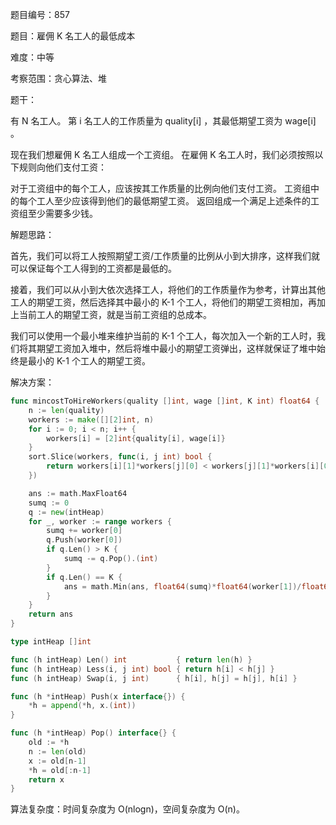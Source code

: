 题目编号：857

题目：雇佣 K 名工人的最低成本

难度：中等

考察范围：贪心算法、堆

题干：

有 N 名工人。 第 i 名工人的工作质量为 quality[i] ，其最低期望工资为 wage[i] 。

现在我们想雇佣 K 名工人组成一个工资组。 在雇佣 K 名工人时，我们必须按照以下规则向他们支付工资：

对于工资组中的每个工人，应该按其工作质量的比例向他们支付工资。
工资组中的每个工人至少应该得到他们的最低期望工资。
返回组成一个满足上述条件的工资组至少需要多少钱。

解题思路：

首先，我们可以将工人按照期望工资/工作质量的比例从小到大排序，这样我们就可以保证每个工人得到的工资都是最低的。

接着，我们可以从小到大依次选择工人，将他们的工作质量作为参考，计算出其他工人的期望工资，然后选择其中最小的 K-1 个工人，将他们的期望工资相加，再加上当前工人的期望工资，就是当前工资组的总成本。

我们可以使用一个最小堆来维护当前的 K-1 个工人，每次加入一个新的工人时，我们将其期望工资加入堆中，然后将堆中最小的期望工资弹出，这样就保证了堆中始终是最小的 K-1 个工人的期望工资。

解决方案：

```go
func mincostToHireWorkers(quality []int, wage []int, K int) float64 {
    n := len(quality)
    workers := make([][2]int, n)
    for i := 0; i < n; i++ {
        workers[i] = [2]int{quality[i], wage[i]}
    }
    sort.Slice(workers, func(i, j int) bool {
        return workers[i][1]*workers[j][0] < workers[j][1]*workers[i][0]
    })

    ans := math.MaxFloat64
    sumq := 0
    q := new(intHeap)
    for _, worker := range workers {
        sumq += worker[0]
        q.Push(worker[0])
        if q.Len() > K {
            sumq -= q.Pop().(int)
        }
        if q.Len() == K {
            ans = math.Min(ans, float64(sumq)*float64(worker[1])/float64(worker[0]))
        }
    }
    return ans
}

type intHeap []int

func (h intHeap) Len() int           { return len(h) }
func (h intHeap) Less(i, j int) bool { return h[i] < h[j] }
func (h intHeap) Swap(i, j int)      { h[i], h[j] = h[j], h[i] }

func (h *intHeap) Push(x interface{}) {
    *h = append(*h, x.(int))
}

func (h *intHeap) Pop() interface{} {
    old := *h
    n := len(old)
    x := old[n-1]
    *h = old[:n-1]
    return x
}
```

算法复杂度：时间复杂度为 O(nlogn)，空间复杂度为 O(n)。